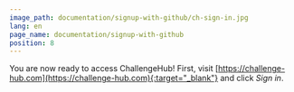 ```yaml
---
image_path: documentation/signup-with-github/ch-sign-in.jpg
lang: en
page_name: documentation/signup-with-github
position: 8
---
```


You are now ready to access ChallengeHub! First, visit [https://challenge-hub.com](https://challenge-hub.com){:target="_blank"} and click *Sign in*.
